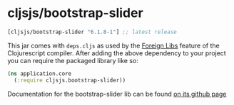 # cljsjs/bootstrap-slider

[](dependency)
```clojure
[cljsjs/bootstrap-slider "6.1.8-1"] ;; latest release
```
[](/dependency)

This jar comes with `deps.cljs` as used by the [Foreign Libs][flibs] feature
of the Clojurescript compiler. After adding the above dependency to your project
you can require the packaged library like so:

```clojure
(ns application.core
  (:require cljsjs.bootstrap-slider))
```

Documentation for the bootstrap-slider lib can be found [on its github page](https://github.com/seiyria/bootstrap-slider)

[flibs]: https://github.com/clojure/clojurescript/wiki/Foreign-Dependencies
